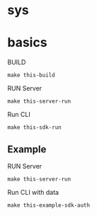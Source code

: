 # sys

# basics

BUILD

```
make this-build
````

RUN Server

```
make this-server-run
````

Run CLI 
```
make this-sdk-run
````


## Example

RUN Server

```
make this-server-run
````

Run CLI with data
```
make this-example-sdk-auth
````



